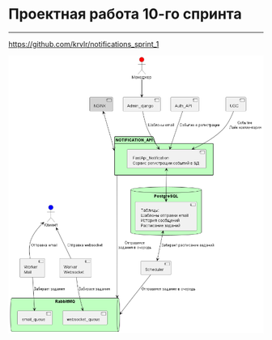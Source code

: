 # Проектная работа 10-го спринта
---

https://github.com/krvlr/notifications_sprint_1

![](arch/notification.png)
